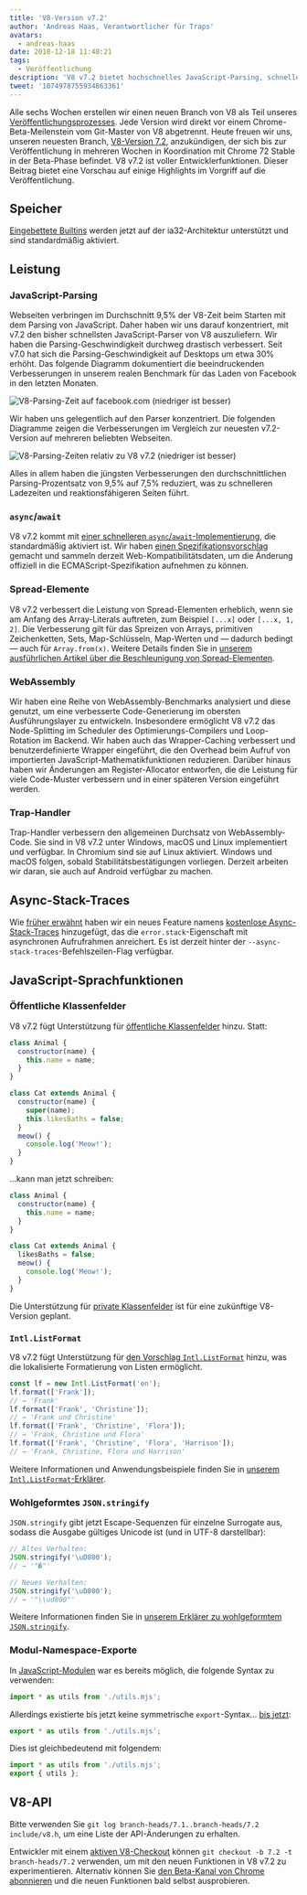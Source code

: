 ```yaml
---
title: 'V8-Version v7.2'
author: 'Andreas Haas, Verantwortlicher für Traps'
avatars:
  - andreas-haas
date: 2018-12-18 11:48:21
tags:
  - Veröffentlichung
description: 'V8 v7.2 bietet hochschnelles JavaScript-Parsing, schnellere Async-Await-Operationen, reduzierten Speicherverbrauch auf ia32, öffentliche Klassenfelder und vieles mehr!'
tweet: '1074978755934863361'
---
```

Alle sechs Wochen erstellen wir einen neuen Branch von V8 als Teil unseres [Veröffentlichungsprozesses](/docs/release-process). Jede Version wird direkt vor einem Chrome-Beta-Meilenstein vom Git-Master von V8 abgetrennt. Heute freuen wir uns, unseren neuesten Branch, [V8-Version 7.2](https://chromium.googlesource.com/v8/v8.git/+log/branch-heads/7.2), anzukündigen, der sich bis zur Veröffentlichung in mehreren Wochen in Koordination mit Chrome 72 Stable in der Beta-Phase befindet. V8 v7.2 ist voller Entwicklerfunktionen. Dieser Beitrag bietet eine Vorschau auf einige Highlights im Vorgriff auf die Veröffentlichung.

<!--truncate-->
## Speicher

[Eingebettete Builtins](/blog/embedded-builtins) werden jetzt auf der ia32-Architektur unterstützt und sind standardmäßig aktiviert.

## Leistung

### JavaScript-Parsing

Webseiten verbringen im Durchschnitt 9,5% der V8-Zeit beim Starten mit dem Parsing von JavaScript. Daher haben wir uns darauf konzentriert, mit v7.2 den bisher schnellsten JavaScript-Parser von V8 auszuliefern. Wir haben die Parsing-Geschwindigkeit durchweg drastisch verbessert. Seit v7.0 hat sich die Parsing-Geschwindigkeit auf Desktops um etwa 30% erhöht. Das folgende Diagramm dokumentiert die beeindruckenden Verbesserungen in unserem realen Benchmark für das Laden von Facebook in den letzten Monaten.

![V8-Parsing-Zeit auf facebook.com (niedriger ist besser)](/_img/v8-release-72/facebook-parse-time.png)

Wir haben uns gelegentlich auf den Parser konzentriert. Die folgenden Diagramme zeigen die Verbesserungen im Vergleich zur neuesten v7.2-Version auf mehreren beliebten Webseiten.

![V8-Parsing-Zeiten relativ zu V8 v7.2 (niedriger ist besser)](/_img/v8-release-72/relative-parse-times.svg)

Alles in allem haben die jüngsten Verbesserungen den durchschnittlichen Parsing-Prozentsatz von 9,5% auf 7,5% reduziert, was zu schnelleren Ladezeiten und reaktionsfähigeren Seiten führt.

### `async`/`await`

V8 v7.2 kommt mit [einer schnelleren `async`/`await`-Implementierung](/blog/fast-async#await-under-the-hood), die standardmäßig aktiviert ist. Wir haben [einen Spezifikationsvorschlag](https://github.com/tc39/ecma262/pull/1250) gemacht und sammeln derzeit Web-Kompatibilitätsdaten, um die Änderung offiziell in die ECMAScript-Spezifikation aufnehmen zu können.

### Spread-Elemente

V8 v7.2 verbessert die Leistung von Spread-Elementen erheblich, wenn sie am Anfang des Array-Literals auftreten, zum Beispiel `[...x]` oder `[...x, 1, 2]`. Die Verbesserung gilt für das Spreizen von Arrays, primitiven Zeichenketten, Sets, Map-Schlüsseln, Map-Werten und — dadurch bedingt — auch für `Array.from(x)`. Weitere Details finden Sie in [unserem ausführlichen Artikel über die Beschleunigung von Spread-Elementen](/blog/spread-elements).

### WebAssembly

Wir haben eine Reihe von WebAssembly-Benchmarks analysiert und diese genutzt, um eine verbesserte Code-Generierung im obersten Ausführungslayer zu entwickeln. Insbesondere ermöglicht V8 v7.2 das Node-Splitting im Scheduler des Optimierungs-Compilers und Loop-Rotation im Backend. Wir haben auch das Wrapper-Caching verbessert und benutzerdefinierte Wrapper eingeführt, die den Overhead beim Aufruf von importierten JavaScript-Mathematikfunktionen reduzieren. Darüber hinaus haben wir Änderungen am Register-Allocator entworfen, die die Leistung für viele Code-Muster verbessern und in einer späteren Version eingeführt werden.

### Trap-Handler

Trap-Handler verbessern den allgemeinen Durchsatz von WebAssembly-Code. Sie sind in V8 v7.2 unter Windows, macOS und Linux implementiert und verfügbar. In Chromium sind sie auf Linux aktiviert. Windows und macOS folgen, sobald Stabilitätsbestätigungen vorliegen. Derzeit arbeiten wir daran, sie auch auf Android verfügbar zu machen.

## Async-Stack-Traces

Wie [früher erwähnt](/blog/fast-async#improved-developer-experience) haben wir ein neues Feature namens [kostenlose Async-Stack-Traces](https://bit.ly/v8-zero-cost-async-stack-traces) hinzugefügt, das die `error.stack`-Eigenschaft mit asynchronen Aufrufrahmen anreichert. Es ist derzeit hinter der `--async-stack-traces`-Befehlszeilen-Flag verfügbar.

## JavaScript-Sprachfunktionen

### Öffentliche Klassenfelder

V8 v7.2 fügt Unterstützung für [öffentliche Klassenfelder](/features/class-fields) hinzu. Statt:

```js
class Animal {
  constructor(name) {
    this.name = name;
  }
}

class Cat extends Animal {
  constructor(name) {
    super(name);
    this.likesBaths = false;
  }
  meow() {
    console.log('Meow!');
  }
}
```

…kann man jetzt schreiben:

```js
class Animal {
  constructor(name) {
    this.name = name;
  }
}

class Cat extends Animal {
  likesBaths = false;
  meow() {
    console.log('Meow!');
  }
}
```

Die Unterstützung für [private Klassenfelder](/features/class-fields#private-class-fields) ist für eine zukünftige V8-Version geplant.

### `Intl.ListFormat`

V8 v7.2 fügt Unterstützung für [den Vorschlag `Intl.ListFormat`](/features/intl-listformat) hinzu, was die lokalisierte Formatierung von Listen ermöglicht.

```js
const lf = new Intl.ListFormat('en');
lf.format(['Frank']);
// → 'Frank'
lf.format(['Frank', 'Christine']);
// → 'Frank und Christine'
lf.format(['Frank', 'Christine', 'Flora']);
// → 'Frank, Christine und Flora'
lf.format(['Frank', 'Christine', 'Flora', 'Harrison']);
// → 'Frank, Christine, Flora und Harrison'
```

Weitere Informationen und Anwendungsbeispiele finden Sie in [unserem `Intl.ListFormat`-Erklärer](/features/intl-listformat).

### Wohlgeformtes `JSON.stringify`

`JSON.stringify` gibt jetzt Escape-Sequenzen für einzelne Surrogate aus, sodass die Ausgabe gültiges Unicode ist (und in UTF-8 darstellbar):

```js
// Altes Verhalten:
JSON.stringify('\uD800');
// → '"�"'

// Neues Verhalten:
JSON.stringify('\uD800');
// → '"\\ud800"'
```

Weitere Informationen finden Sie in [unserem Erklärer zu wohlgeformtem `JSON.stringify`](/features/well-formed-json-stringify).

### Modul-Namespace-Exporte

In [JavaScript-Modulen](/features/modules) war es bereits möglich, die folgende Syntax zu verwenden:

```js
import * as utils from './utils.mjs';
```

Allerdings existierte bis jetzt keine symmetrische `export`-Syntax… [bis jetzt](/features/module-namespace-exports):

```js
export * as utils from './utils.mjs';
```

Dies ist gleichbedeutend mit folgendem:

```js
import * as utils from './utils.mjs';
export { utils };
```

## V8-API

Bitte verwenden Sie `git log branch-heads/7.1..branch-heads/7.2 include/v8.h`, um eine Liste der API-Änderungen zu erhalten.

Entwickler mit einem [aktiven V8-Checkout](/docs/source-code#using-git) können `git checkout -b 7.2 -t branch-heads/7.2` verwenden, um mit den neuen Funktionen in V8 v7.2 zu experimentieren. Alternativ können Sie [den Beta-Kanal von Chrome abonnieren](https://www.google.com/chrome/browser/beta.html) und die neuen Funktionen bald selbst ausprobieren.
